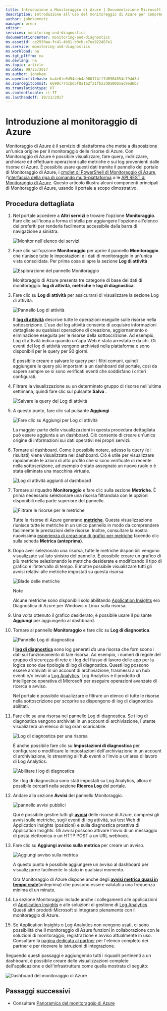 ```yaml
---
title: Introduzione a Monitoraggio di Azure | Documentazione Microsoft
description: Introduzione all'uso del monitoraggio di Azure per comprendere appieno il funzionamento delle risorse ed eseguire operazioni in base ai dati.
author: johnkemnetz
manager: orenr
editor: 
services: monitoring-and-diagnostics
documentationcenter: monitoring-and-diagnostics
ms.assetid: ce2930aa-fc41-4b81-b0cb-e7ea922467e1
ms.service: monitoring-and-diagnostics
ms.workload: na
ms.tgt_pltfrm: na
ms.devlang: na
ms.topic: article
ms.date: 09/25/2017
ms.author: johnkem
ms.openlocfilehash: ba4e8fe0d54deb4a980174ff7d0904854c794d3d
ms.sourcegitcommit: 6699c77dcbd5f8a1a2f21fba3d0a0005ac9ed6b7
ms.translationtype: HT
ms.contentlocale: it-IT
ms.lasthandoff: 10/11/2017
---
```

# <a name="get-started-with-azure-monitor"></a>Introduzione al monitoraggio di Azure
Monitoraggio di Azure è il servizio di piattaforma che mette a disposizione un'unica origine per il monitoraggio delle risorse di Azure. Con Monitoraggio di Azure è possibile visualizzare, fare query, indirizzare, archiviare ed effettuare operazioni sulle metriche e sui log provenienti dalle risorse di Azure. È possibile usare questi dati tramite il pannello del portale di Monitoraggio di Azure, i [cmdlet di PowerShell di Monitoraggio di Azure](insights-powershell-samples.md), l'[interfaccia della riga di comando multi-piattaforma](insights-cli-samples.md) o le [API REST di Monitoraggio di Azure](https://msdn.microsoft.com/library/dn931943.aspx). Questo articolo illustra alcuni componenti principali di Monitoraggio di Azure, usando il portale a scopo dimostrativo.

## <a name="walkthrough"></a>Procedura dettagliata
1. Nel portale accedere a **Altri servizi** e trovare l'opzione **Monitoraggio**. Fare clic sull'icona a forma di stella per aggiungere l'opzione all'elenco dei preferiti per renderla facilmente accessibile dalla barra di navigazione a sinistra.

    ![Monitor nell'elenco dei servizi](./media/monitoring-get-started/monitor-more-services.png)
2. Fare clic sull'opzione **Monitoraggio** per aprire il pannello **Monitoraggio**. che riunisce tutte le impostazioni e i dati di monitoraggio in un'unica vista consolidata. Per prima cosa si apre la sezione **Log di attività**.

    ![Esplorazione del pannello Monitoraggio](./media/monitoring-get-started/monitor-blade-nav.png)

    Monitoraggio di Azure presenta tre categorie di base dei dati di monitoraggio: **log di attività**, **metriche** e **log di diagnostica**.
3. Fare clic su **Log di attività** per assicurarsi di visualizzare la sezione Log di attività.

    ![Pannello Log di attività](./media/monitoring-get-started/monitor-act-log-blade.png)

    Il [**log di attività**](monitoring-overview-activity-logs.md) descrive tutte le operazioni eseguite sulle risorse nella sottoscrizione. L'uso del log attività consente di acquisire informazioni dettagliate su qualsiasi operazione di creazione, aggiornamento o eliminazione eseguita per le risorse della sottoscrizione. Ad esempio, Log di attività indica quando un'app Web è stata arrestata e da chi. Gli eventi del log di attività vengono archiviati nella piattaforma e sono disponibili per le query per 90 giorni.

    È possibile creare e salvare le query per i filtri comuni, quindi aggiungere le query più importanti a un dashboard del portale, così da sapere sempre se si sono verificati eventi che soddisfano i criteri configurati.
4. Filtrare la visualizzazione su un determinato gruppo di risorse nell'ultima settimana, quindi fare clic sul pulsante **Salva** .

    ![Salvare la query del Log di attività](./media/monitoring-get-started/monitor-act-log-save.png)
5. A questo punto, fare clic sul pulsante **Aggiungi** .

    ![Fare clic su Aggiungi per Log di attività](./media/monitoring-get-started/monitor-act-log-pin.png)

    La maggior parte delle visualizzazioni in questa procedura dettagliata può essere aggiunta a un dashboard. Ciò consente di creare un'unica origine di informazioni sui dati operativi nei propri servizi.
6. Tornare al dashboard. Come è possibile notare, adesso la query (e i risultati) viene visualizzata nel dashboard. Ciò è utile per visualizzare rapidamente le azioni di alto profilo che si sono verificate di recente nella sottoscrizione, ad esempio è stato assegnato un nuovo ruolo o è stata eliminata una macchina virtuale.

    ![Log di attività aggiunti al dashboard](./media/monitoring-get-started/monitor-act-log-db.png)
7. Tornare al riquadro **Monitoraggio** e fare clic sulla sezione **Metriche**. È prima necessario selezionare una risorsa filtrandola con le opzioni disponibili nella parte superiore del pannello.

    ![Filtrare le risorse per le metriche](./media/monitoring-get-started/monitor-met-filter.png)

    Tutte le risorse di Azure generano [**metriche**](monitoring-overview-metrics.md). Questa visualizzazione riunisce tutte le metriche in un unico pannello in modo da comprendere facilmente le prestazioni delle risorse. Inoltre, consultare la nostra nuovissima [esperienza di creazione di grafici per metriche](https://aka.ms/azuremonitor/new-metrics-charts) facendo clic sulla scheda **Metrica (anteprima)**.
8. Dopo aver selezionato una risorsa, tutte le metriche disponibili vengono visualizzate sul lato sinistro del pannello. È possibile creare un grafico di più metriche selezionando le metriche desiderate e modificando il tipo di grafico e l'intervallo di tempo. È inoltre possibile visualizzare tutti gli avvisi relativi alle metriche impostati su questa risorsa.

    ![Blade delle metriche](./media/monitoring-get-started/monitor-metric-blade.png)

   > [!NOTE]
   > Alcune metriche sono disponibili solo abilitando [Application Insights](../application-insights/app-insights-overview.md) e/o Diagnostica di Azure per Windows o Linux sulla risorsa.
   >
   >
9. Una volta ottenuto il grafico desiderato, è possibile usare il pulsante **Aggiungi** per aggiungerlo al dashboard.
10. Tornare al pannello **Monitoraggio** e fare clic su **Log di diagnostica**.

    ![Pannello Log di diagnostica](./media/monitoring-get-started/monitor-diaglogs-blade.png)

    I [**log di diagnostica**](monitoring-overview-of-diagnostic-logs.md) sono log generati *da* una risorsa che forniscono i dati sul funzionamento di tale risorsa. Ad esempio, i numeri di regole del gruppo di sicurezza di rete e i log del flusso di lavoro delle app per la logica sono due tipologie di log di diagnostica. Questi log possono essere archiviati in un account di archiviazione, trasmessi a un hub eventi e/o inviati a [Log Analytics](../log-analytics/log-analytics-overview.md). Log Analytics è il prodotto di intelligence operativa di Microsoft per eseguire operazioni avanzate di ricerca e avviso.

    Nel portale è possibile visualizzare e filtrare un elenco di tutte le risorse nella sottoscrizione per scoprire se dispongono di log di diagnostica abilitati.
11. Fare clic su una risorsa nel pannello Log di diagnostica. Se i log di diagnostica vengono archiviati in un account di archiviazione, l'utente visualizzerà un elenco di log orari scaricabile.

    ![Log di diagnostica per una risorsa](./media/monitoring-get-started/monitor-diaglogs-detail.png)

    È anche possibile fare clic su **Impostazioni di diagnostica** per configurare o modificare le impostazioni dell'archiviazione in un account di archiviazione, lo streaming all'hub eventi o l'invio a un'area di lavoro di Log Analytics.

    ![Abilitare i log di diagnostica](./media/monitoring-get-started/monitor-diaglogs-enable.png)

    Se i log di diagnostica sono stati impostati su Log Analytics, allora è possibile cercarli nella sezione **Ricerca Log** del portale.
12. Andare alla sezione **Avvisi** del pannello Monitoraggio.

    ![pannello avvisi pubblici](./media/monitoring-get-started/monitor-alerts-nopp.png)

    Qui è possibile gestire tutti gli [**avvisi**](monitoring-overview-alerts.md) delle risorse di Azure, compresi gli avvisi sulle metriche, sugli eventi di log attività, sui test Web di Application Insights (posizioni) e sulla diagnostica proattiva di Application Insights. Gli avvisi possono attivare l'invio di un messaggio di posta elettronica o un HTTP POST a un URL webhook.
13. Fare clic su **Aggiungi avviso sulla metrica** per creare un avviso.

    ![Aggiungi avviso sulla metrica](./media/monitoring-get-started/monitor-alerts-add.png)

    A questo punto è possibile aggiungere un avviso al dashboard per visualizzarne facilmente lo stato in qualsiasi momento.

    Ora Monitoraggio di Azure dispone anche degli [**avvisi metrica quasi in tempo reale**](https://aka.ms/azuremonitor/near-real-time-alerts)(anteprima) che possono essere valutati a una frequenza minima di un minuto.
    
14. La sezione Monitoraggio include anche i collegamenti alle applicazioni di [Application Insights](../application-insights/app-insights-overview.md) e alle soluzioni di gestione di [Log Analytics](../log-analytics/log-analytics-overview.md). Questi altri prodotti Microsoft si integrano pienamente con il monitoraggio di Azure.
15. Se Application Insights o Log Analytics non vengono usati, ci sono possibilità che il monitoraggio di Azure funzioni in collaborazione con le soluzioni di monitoraggio, registrazione e avviso attualmente in uso. Consultare la [pagina dedicata ai partner](monitoring-partners.md) per l'elenco completo dei partner e per ricevere le istruzioni di integrazione.

Seguendo questi passaggi e aggiungendo tutti i riquadri pertinenti a un dashboard, è possibile creare delle visualizzazioni complete dell'applicazione e dell'infrastruttura come quella mostrata di seguito:

![Dashboard del monitoraggio di Azure](./media/monitoring-get-started/monitor-final-dash.png)

## <a name="next-steps"></a>Passaggi successivi
* Consultare [Panoramica del monitoraggio di Azure](monitoring-overview.md)
